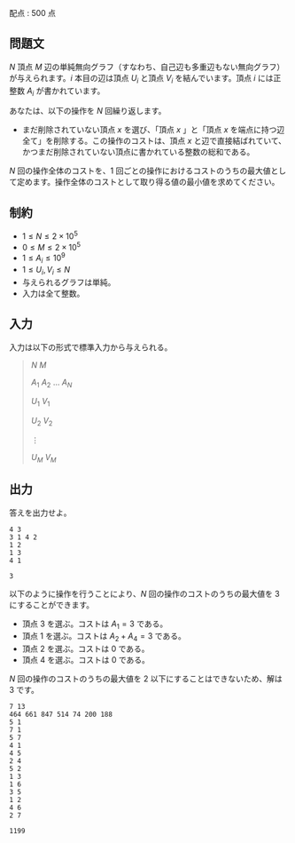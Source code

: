 配点 : $500$ 点

## 問題文

$N$ 頂点 $M$ 辺の単純無向グラフ（すなわち、自己辺も多重辺もない無向グラフ）が与えられます。$i$ 本目の辺は頂点 $U_i$ と頂点 $V_i$ を結んでいます。頂点 $i$ には正整数 $A_i$ が書かれています。

あなたは、以下の操作を $N$ 回繰り返します。

- まだ削除されていない頂点 $x$ を選び、「頂点 $x$ 」と「頂点 $x$ を端点に持つ辺全て」を削除する。この操作のコストは、頂点 $x$ と辺で直接結ばれていて、かつまだ削除されていない頂点に書かれている整数の総和である。

$N$ 回の操作全体のコストを、$1$ 回ごとの操作におけるコストのうちの最大値として定めます。操作全体のコストとして取り得る値の最小値を求めてください。

## 制約

- $1 \le N \le 2 \times 10^5$
- $0 \le M \le 2 \times 10^5$
- $1 \le A_i \le 10^9$
- $1 \le U_i,V_i \le N$
- 与えられるグラフは単純。
- 入力は全て整数。

## 入力

入力は以下の形式で標準入力から与えられる。

> $N$ $M$
> 
> $A_1$ $A_2$ $\dots$ $A_N$
> 
> $U_1$ $V_1$
> 
> $U_2$ $V_2$
> 
> $\vdots$
> 
> $U_M$ $V_M$

## 出力

答えを出力せよ。

```input1
4 3
3 1 4 2
1 2
1 3
4 1
```

```output1
3
```

以下のように操作を行うことにより、$N$ 回の操作のコストのうちの最大値を $3$ にすることができます。

- 頂点 $3$ を選ぶ。コストは $A_1=3$ である。
- 頂点 $1$ を選ぶ。コストは $A_2+A_4=3$ である。
- 頂点 $2$ を選ぶ。コストは $0$ である。
- 頂点 $4$ を選ぶ。コストは $0$ である。

$N$ 回の操作のコストのうちの最大値を $2$ 以下にすることはできないため、解は $3$ です。

```input2
7 13
464 661 847 514 74 200 188
5 1
7 1
5 7
4 1
4 5
2 4
5 2
1 3
1 6
3 5
1 2
4 6
2 7
```

```output2
1199
```